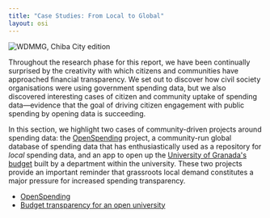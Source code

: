 ```yaml
---
title: "Case Studies: From Local to Global"
layout: osi
---
```


![WDMMG, Chiba City edition](http://i.imgur.com/qBuiQiK.png)

Throughout the research phase for this report, we have been continually surprised by the creativity with which citizens and communities have approached financial transparency. We set out to discover how civil society organisations were using government spending data, but we also discovered interesting cases of citizen and community uptake of spending data—evidence that the goal of driving citizen engagement with public spending by opening data is succeeding.

In this section, we highlight two cases of community-driven projects around spending data: the [OpenSpending](./openspending/) project, a community-run global database of spending data that has enthusiastically used as a repository for *local* spending data, and an app to open up the [University of Granada's budget](./opening-university) built by a department within the university. These two projects provide an important reminder that grassroots local demand constitutes a major pressure for increased spending transparency.


* [OpenSpending](./openspending/)
* [Budget transparency for an open university](./opening-university/)



